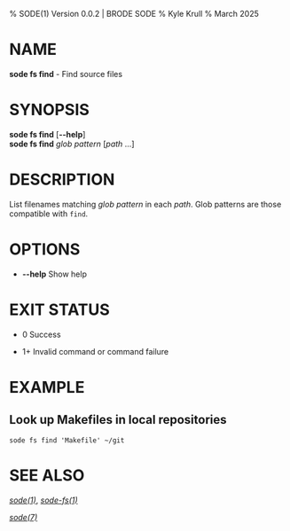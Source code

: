 % SODE(1) Version 0.0.2 | BRODE SODE
% Kyle Krull
% March 2025

# NAME

**sode fs find** - Find source files

# SYNOPSIS

**sode fs find** \[**\-\-help**\]  
**sode fs find** *glob pattern* \[*path* …\]

# DESCRIPTION

List filenames matching *glob pattern* in each *path*.  Glob patterns are those
compatible with `find`.

# OPTIONS

  - **\-\-help**
    Show help

# EXIT STATUS

  - 0
    Success

  - 1+
    Invalid command or command failure

# EXAMPLE

## Look up Makefiles in local repositories

    sode fs find 'Makefile' ~/git

# SEE ALSO

[*sode(1)*](./sode.1.md), [*sode-fs(1)*](./sode-fs.1.md)

[*sode(7)*](./sode.7.md)
